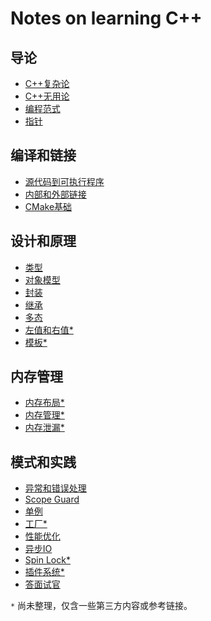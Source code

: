 # Notes on learning C++

## 导论

* [C++复杂论](basic/why_difficult.md)
* [C++无用论](basic/why_cpp.md)
* [编程范式](basic/paradigm.md)
* [指针](basic/pointer.md)

## 编译和链接

* [源代码到可执行程序](compile_link/cpp_to_exe.md)
* [内部和外部链接](compile_link/intern_static.md)
* [CMake基础](compile_link/cmake_cookbook.md)

## 设计和原理

* [类型](internals/types.md)
* [对象模型](internals/model.md)
* [封装](internals/encapsulation.md)
* [继承](internals/inheritance.md)
* [多态](internals/polymorphism.md)
* [左值和右值*](internals/lvalue_rvalue.md)
* [模板*](internals/template.md)

## 内存管理

* [内存布局*](memory/memory_layout.md)
* [内存管理*](memory/memory_management.md)
* [内存泄漏*](memory/memory_leak.md)

## 模式和实践

* [异常和错误处理](practices/exception.md)
* [Scope Guard](practices/scope_guard.md)
* [单例]()
* [工厂*](practices/factory.md)
* [性能优化]()
* [异步IO]()
* [Spin Lock*](practices/spin_lock.md)
* [插件系统*](practices/plugin_system.md)
* [答面试官](practices/interview_questions.md)

`*` 尚未整理，仅含一些第三方内容或参考链接。